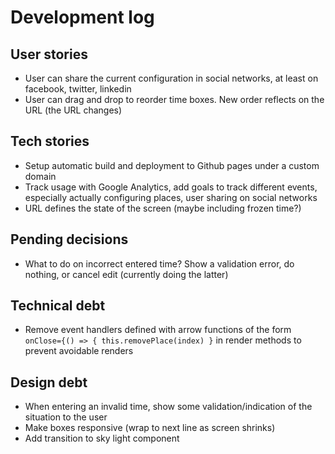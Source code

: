 Development log
===============

## User stories

* User can share the current configuration in social networks, at least on facebook, twitter, linkedin
* User can drag and drop to reorder time boxes. New order reflects on the URL (the URL changes)

## Tech stories

* Setup automatic build and deployment to Github pages under a custom domain
* Track usage with Google Analytics, add goals to track different events, especially actually configuring places, user sharing on social networks
* URL defines the state of the screen (maybe including frozen time?)

## Pending decisions

* What to do on incorrect entered time? Show a validation error, do nothing, or cancel edit (currently doing the latter)

## Technical debt

* Remove event handlers defined with arrow functions of the form `onClose={() => { this.removePlace(index) }` in render methods to prevent avoidable renders

## Design debt

* When entering an invalid time, show some validation/indication of the situation to the user
* Make boxes responsive (wrap to next line as screen shrinks)
* Add transition to sky light component